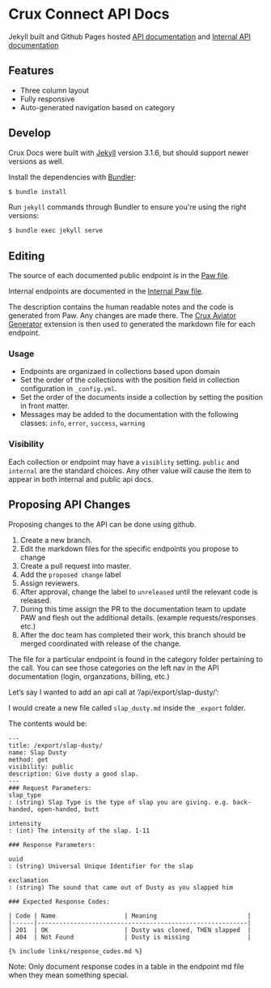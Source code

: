 # Crux Connect API Docs

Jekyll built and Github Pages hosted [API documentation](https://docs.cruxconnect.com)
and [Internal API documentation](https://docs.cruxconnect.com/internal/)

## Features

* Three column layout
* Fully responsive
* Auto-generated navigation based on category

## Develop
Crux Docs were built with [Jekyll](http://jekyllrb.com/) version 3.1.6, but should support newer versions as well.

Install the dependencies with [Bundler](http://bundler.io/):

~~~bash
$ bundle install
~~~

Run `jekyll` commands through Bundler to ensure you're using the right versions:

~~~bash
$ bundle exec jekyll serve
~~~

## Editing

The source of each documented public endpoint is in the [Paw file](/files/Crux-API-Project.paw).

Internal endpoints are documented in the [Internal Paw file](/files/Internal_Crux_API-Project.paw).

The description contains the human readable notes and the code is generated from Paw.
Any changes are made there.
The [Crux Aviator Generator](https://github.com/CruxConnect/paw-aviator-extension)
extension is then used to generated the markdown file for each endpoint.

### Usage

* Endpoints are organizaed in collections based upon domain
* Set the order of the collections with the position field in collection configuration in `_config.yml`.
* Set the order of the documents inside a collection by setting the position in front matter.
* Messages may be added to the documentation with the following classes: `info`, `error`, `success`, `warning`

### Visibility

Each collection or endpoint may have a `visiblity` setting.
`public` and `internal` are the standard choices.
Any other value will cause the item to appear in both internal and public api docs.

## Proposing API Changes

Proposing changes to the API can be done using github.

1. Create a new branch.
1. Edit the markdown files for the specific endpoints you propose to change
1. Create a pull request into master.
1. Add the `proposed change` label
1. Assign reviewers.
1. After approval, change the label to `unreleased` until the relevant code is released.
1. During this time assign the PR to the documentation team to update PAW and flesh out the additional details. (example requests/responses etc.)
1. After the doc team has completed their work, this branch should be merged coordinated with release of the change.

The file for a particular endpoint is found in the category folder pertaining to the call.
You can see those categories on the left nav in the API documentation (login, organzations, billing, etc.)

Let’s say I wanted to add an api call at ‘/api/export/slap-dusty/’:

I would create a new file called `slap_dusty.md` inside the `_export` folder.

The contents would be:
```
---
title: /export/slap-dusty/
name: Slap Dusty
method: get
visibility: public
description: Give dusty a good slap.
---
### Request Parameters:
slap_type
: (string) Slap Type is the type of slap you are giving. e.g. back-handed, open-handed, butt

intensity
: (int) The intensity of the slap. 1-11

### Response Parameters:

uuid
: (string) Universal Unique Identifier for the slap

exclamation
: (string) The sound that came out of Dusty as you slapped him

### Expected Response Codes:

| Code | Name                   | Meaning                         |
|------|----------------------------------------------------------|
| 201  | OK                     | Dusty was cloned, THEN slapped  |
| 404  | Not Found              | Dusty is missing                |

{% include links/response_codes.md %}
```

Note: Only document response codes in a table in the endpoint md file when they mean something special.
